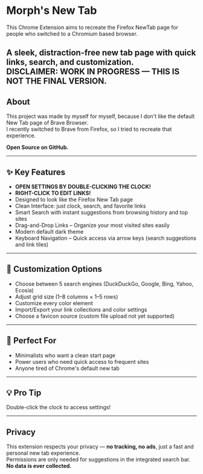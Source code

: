 # Morph's New Tab
This Chrome Extension aims to recreate the Firefox NewTab page for people who switched to a Chromium based browser.

A sleek, distraction-free new tab page with quick links, search, and customization.  
**DISCLAIMER:** WORK IN PROGRESS — THIS IS NOT THE FINAL VERSION.
---
## About

This project was made by myself for myself, because I don't like the default New Tab page of Brave Browser.  
I recently switched to Brave from Firefox, so I tried to recreate that experience.

**Open Source on GitHub.**

---

## ✨ Key Features

- **OPEN SETTINGS BY DOUBLE-CLICKING THE CLOCK!**
- **RIGHT-CLICK TO EDIT LINKS!**
- Designed to look like the Firefox New Tab page
- Clean Interface: just clock, search, and favorite links
- Smart Search with instant suggestions from browsing history and top sites
- Drag-and-Drop Links – Organize your most visited sites easily
- Modern default dark theme
- Keyboard Navigation – Quick access via arrow keys (search suggestions and link tiles)

---

## 🔧 Customization Options

- Choose between 5 search engines (DuckDuckGo, Google, Bing, Yahoo, Ecosia)
- Adjust grid size (1–8 columns × 1–5 rows)
- Customize every color element
- Import/Export your link collections and color settings
- Choose a favicon source (custom file upload not yet supported)

---

## 🚀 Perfect For

- Minimalists who want a clean start page
- Power users who need quick access to frequent sites
- Anyone tired of Chrome's default new tab

---

## 💡 Pro Tip

Double-click the clock to access settings!

---

## Privacy

This extension respects your privacy — **no tracking, no ads**, just a fast and personal new tab experience.  
Permissions are only needed for suggestions in the integrated search bar.  
**No data is ever collected.**
